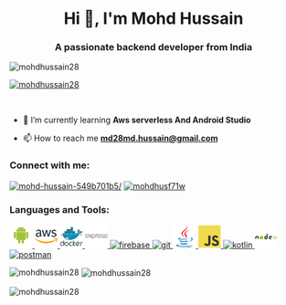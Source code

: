 <h1 align="center">Hi 👋, I'm Mohd Hussain</h1>
<h3 align="center">A passionate backend developer from India</h3>

<p align="left"> <img src="https://komarev.com/ghpvc/?username=mohdhussain28&label=Profile%20views&color=0e75b6&style=flat" alt="mohdhussain28" /> </p>

<p align="left"> <a href="https://github.com/ryo-ma/github-profile-trophy"><img src="https://github-profile-trophy.vercel.app/?username=mohdhussain28" alt="mohdhussain28" /></a> </p>

<p align="left"> <a href="https://twitter.com/" target="blank"><img src="https://img.shields.io/twitter/follow/?logo=twitter&style=for-the-badge" alt="" /></a> </p>

- 🌱 I’m currently learning **Aws serverless And Android Studio**

- 📫 How to reach me **md28md.hussain@gmail.com**

<h3 align="left">Connect with me:</h3>
<p align="left">
<a href="https://linkedin.com/in/mohd-hussain-549b701b5/" target="blank"><img align="center" src="https://raw.githubusercontent.com/rahuldkjain/github-profile-readme-generator/master/src/images/icons/Social/linked-in-alt.svg" alt="mohd-hussain-549b701b5/" height="30" width="40" /></a>
<a href="https://auth.geeksforgeeks.org/user/mohdhusf71w" target="blank"><img align="center" src="https://raw.githubusercontent.com/rahuldkjain/github-profile-readme-generator/master/src/images/icons/Social/geeks-for-geeks.svg" alt="mohdhusf71w" height="30" width="40" /></a>
</p>

<h3 align="left">Languages and Tools:</h3>
<p align="right" src="https://media2.giphy.com/media/qgQUggAC3Pfv687qPC/giphy.gif?cid=ecf05e474e49m8kstf07gbvit8qm0qvhtwxv2r60xxifesqz&ep=v1_gifs_search&rid=giphy.gif&ct=g" /></p>
<p align="left"> <a href="https://developer.android.com" target="_blank" rel="noreferrer"> <img src="https://raw.githubusercontent.com/devicons/devicon/master/icons/android/android-original-wordmark.svg" alt="android" width="40" height="40"/> </a> <a href="https://aws.amazon.com" target="_blank" rel="noreferrer"> <img src="https://raw.githubusercontent.com/devicons/devicon/master/icons/amazonwebservices/amazonwebservices-original-wordmark.svg" alt="aws" width="40" height="40"/> </a> <a href="https://www.docker.com/" target="_blank" rel="noreferrer"> <img src="https://raw.githubusercontent.com/devicons/devicon/master/icons/docker/docker-original-wordmark.svg" alt="docker" width="40" height="40"/> </a> <a href="https://expressjs.com" target="_blank" rel="noreferrer"> <img src="https://raw.githubusercontent.com/devicons/devicon/master/icons/express/express-original-wordmark.svg" alt="express" width="40" height="40"/> </a> <a href="https://firebase.google.com/" target="_blank" rel="noreferrer"> <img src="https://www.vectorlogo.zone/logos/firebase/firebase-icon.svg" alt="firebase" width="40" height="40"/> </a> <a href="https://git-scm.com/" target="_blank" rel="noreferrer"> <img src="https://www.vectorlogo.zone/logos/git-scm/git-scm-icon.svg" alt="git" width="40" height="40"/> </a> <a href="https://www.java.com" target="_blank" rel="noreferrer"> <img src="https://raw.githubusercontent.com/devicons/devicon/master/icons/java/java-original.svg" alt="java" width="40" height="40"/> </a> <a href="https://developer.mozilla.org/en-US/docs/Web/JavaScript" target="_blank" rel="noreferrer"> <img src="https://raw.githubusercontent.com/devicons/devicon/master/icons/javascript/javascript-original.svg" alt="javascript" width="40" height="40"/> </a> <a href="https://kotlinlang.org" target="_blank" rel="noreferrer"> <img src="https://www.vectorlogo.zone/logos/kotlinlang/kotlinlang-icon.svg" alt="kotlin" width="40" height="40"/> </a> <a href="https://nodejs.org" target="_blank" rel="noreferrer"> <img src="https://raw.githubusercontent.com/devicons/devicon/master/icons/nodejs/nodejs-original-wordmark.svg" alt="nodejs" width="40" height="40"/> </a> <a href="https://postman.com" target="_blank" rel="noreferrer"> <img src="https://www.vectorlogo.zone/logos/getpostman/getpostman-icon.svg" alt="postman" width="40" height="40"/> </a> </p>

<p><img align="left" src="https://github-readme-stats.vercel.app/api/top-langs?username=mohdhussain28&show_icons=true&locale=en&layout=compact&theme=tokyonight" alt="mohdhussain28" /></p>

<p>&nbsp;<img align="center" src="https://github-readme-stats.vercel.app/api?username=mohdhussain28&show_icons=true&locale=en&theme=tokyonight" alt="mohdhussain28" /></p>

<p><img align="center" src="https://github-readme-streak-stats.herokuapp.com/?user=mohdhussain28&&theme=tokyonight" alt="mohdhussain28" /></p>

